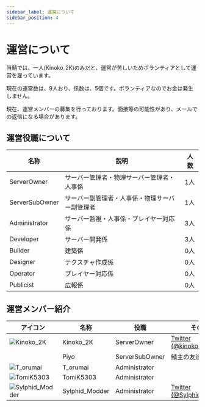 ```yaml
---
sidebar_label: 運営について
sidebar_position: 4
---
```

# 運営について
当鯖では、一人(Kinoko_2K)のみだと、運営が苦しいためボランティアとして運営を雇っています。

現在の運営数は、9人おり、係数は、5個です。ボランティアなのでお金は発生しません。

現在、運営メンバーの募集を行っております。面接等の可能性があり、メールでの返信になる場合があります。
## 運営役職について
| 名称 | 説明 | 人数 |
| --- | --- | --- |
| ServerOwner | サーバー管理者・物理サーバー管理者・人事係 | 1人 |
| ServerSubOwner | サーバー副管理者・人事係・物理サーバー副管理者 | 1人 |
| Administrator | サーバー監視・人事係・プレイヤー対応係 | 3人 |
| Developer | サーバー開発係 | 3人 |
| Builder | 建築係 | 0人 |
| Designer | テクスチャ作成係 | 0人 |
| Operator | プレイヤー対応係 | 0人 |
| Publicist | 広報係 | 0人 |

## 運営メンバー紹介
| アイコン | 名称 | 役職 | その他 |
| --- | --- | --- | --- |
| ![Kinoko_2K](https://minotar.net/helm/Kinoko_2K/128.png) | Kinoko_2K | ServerOwner | [Twitter (@kinoko1216)](https://twitter.com/kinoko1216) |
|  | Piyo | ServerSubOwner | 鯖主の友達 |
| ![T_orumai](https://minotar.net/helm/T_orumai/128.png) | T_orumai | Administrator |   |
| ![TomiK5303](https://minotar.net/helm/TomiK5303/128.png) | TomiK5303 | Administrator |   |
| ![Sylphid_Modder](https://minotar.net/helm/Sylphid_Modder/128.png) | Sylphid_Modder | Administrator | [Twitter (@Sylphid_Modder)](https://twitter.com/Sylphid_Modder) |


